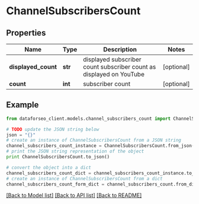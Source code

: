 # ChannelSubscribersCount


## Properties

Name | Type | Description | Notes
------------ | ------------- | ------------- | -------------
**displayed_count** | **str** | displayed subscriber count subscriber count as displayed on YouTube | [optional] 
**count** | **int** | subscriber count | [optional] 

## Example

```python
from dataforseo_client.models.channel_subscribers_count import ChannelSubscribersCount

# TODO update the JSON string below
json = "{}"
# create an instance of ChannelSubscribersCount from a JSON string
channel_subscribers_count_instance = ChannelSubscribersCount.from_json(json)
# print the JSON string representation of the object
print ChannelSubscribersCount.to_json()

# convert the object into a dict
channel_subscribers_count_dict = channel_subscribers_count_instance.to_dict()
# create an instance of ChannelSubscribersCount from a dict
channel_subscribers_count_form_dict = channel_subscribers_count.from_dict(channel_subscribers_count_dict)
```
[[Back to Model list]](../README.md#documentation-for-models) [[Back to API list]](../README.md#documentation-for-api-endpoints) [[Back to README]](../README.md)


